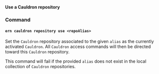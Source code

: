 **Use a Cauldron repository**

### Command

#### `ern cauldron repository use <repoAlias>`

Set the `Cauldron` repository associated to the given `alias` as the currently activated `Cauldron`. 
All `Cauldron` access commands will then be directed toward this `Cauldron` repository.  

This command will fail if the provided `alias` does not exist in the local collection of `Cauldron` repositories.